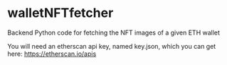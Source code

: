 # walletNFTfetcher
Backend Python code for fetching the NFT images of a given ETH wallet

You will need an etherscan api key, named key.json, which you can get here: https://etherscan.io/apis
